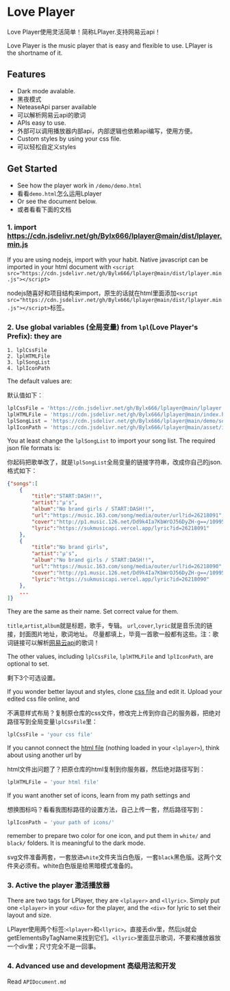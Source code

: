 # Love Player
Love Player使用灵活简单！简称LPlayer.支持网易云api！

Love Player is the music player that is easy and flexible to use. LPlayer is the shortname of it.

## Features
- Dark mode avalable.
- 黑夜模式
- NeteaseApi parser available
- 可以解析网易云api的歌词
- APIs easy to use.
- 外部可以调用播放器内部api，内部逻辑也依赖api编写，使用方便。
- Custom styles by using your css file.
- 可以轻松自定义styles

## Get Started
- See how the player work in `/demo/demo.html`
- 看看`demo.html`怎么运用Lplayer
- Or see the document below.
- 或者看看下面的文档

### 1. import <https://cdn.jsdelivr.net/gh/Bylx666/lplayer@main/dist/lplayer.min.js>

If you are using nodejs, import with your habit. Native javascript can be imported in your html document with `<script src="https://cdn.jsdelivr.net/gh/Bylx666/lplayer@main/dist/lplayer.min.js"></script>`

nodejs随喜好和项目结构来import，原生的话就在html里面添加`<script src="https://cdn.jsdelivr.net/gh/Bylx666/lplayer@main/dist/lplayer.min.js"></script>`标签。

### 2. Use global variables (全局变量) from `lpl`(Love Player's Prefix): they are

    1. lplCssFile 
    2. lplHTMLFile 
    3. lplSongList 
    4. lplIconPath

The default values are:

默认值如下：

``` javascript
lplCssFile = 'https://cdn.jsdelivr.net/gh/Bylx666/lplayer@main/lplayer.css';
lplHTMLFile = 'https://cdn.jsdelivr.net/gh/Bylx666/lplayer@main/index.html';
lplSongList = 'https://cdn.jsdelivr.net/gh/Bylx666/lplayer@main/demo/songs.json';
lplIconPath = 'https://cdn.jsdelivr.net/gh/Bylx666/lplayer@main/asset/icons/';
```
You at least change the `lplSongList` to import your song list. The required json file formats is:

你起码把歌单改了，就是`lplSongList`全局变量的链接字符串，改成你自己的json.格式如下：

``` json
{"songs":[
    {
        "title":"START:DASH!!",
        "artist":"μ's",
        "album":"No brand girls / START:DASH!!",
        "url":"https://music.163.com/song/media/outer/url?id=26218091",
        "cover":"http://p1.music.126.net/Dd9k4Ia7KbWrOJ56DyZH-g==/109951163230305154.jpg?param=130y130",
        "lyric":"https://sukmusicapi.vercel.app/lyric?id=26218091"
    },
    {
        "title":"No brand girls",
        "artist":"μ's",
        "album":"No brand girls / START:DASH!!",
        "url":"https://music.163.com/song/media/outer/url?id=26218090",
        "cover":"http://p1.music.126.net/Dd9k4Ia7KbWrOJ56DyZH-g==/109951163230305154.jpg?param=130y130",
        "lyric":"https://sukmusicapi.vercel.app/lyric?id=26218090"
    },
    ...
]}
```

They are the same as their name. Set correct value for them.

`title`,`artist`,`album`就是标题，歌手，专辑。
`url`,`cover`,`lyric`就是音乐流的链接，封面图片地址，歌词地址。
尽量都填上，毕竟一首歌一般都有这些。注：歌词链接可以解析[网易云api](https://github.com/Binaryify/NeteaseCloudMusicApi)的歌词！

The other values, including `lplCssFile`, `lplHTMLFile` and `lplIconPath`, are optional to set. 

剩下3个可选设置。

If you wonder better layout and styles, clone [css file](https://cdn.jsdelivr.net/gh/Bylx666/lplayer@main/lplayer.css) and edit it. Upload your edited css file online, and 

不满意样式布局？复制原仓库的css文件，修改完上传到你自己的服务器，把绝对路径写到全局变量`lplCssFile`里：

```javascript
lplCssFile = 'your css file'
```

If you cannot connect the [html file](https://raw.githubusercontent.com/Bylx666/lplayer/main/index.html) (nothing loaded in your `<lplayer>`), think about using another url by 

html文件出问题了？把原仓库的html复制到你服务器，然后绝对路径写到：

```javascript
lplHTMLFile = 'your html file'
```

If you want another set of icons, learn from my path settings and 

想换图标吗？看看我图标路径的设置方法，自己上传一套，然后路径写到：

```javascript
lplIconPath = 'your path of icons/'
```

remember to prepare two color for one icon, and put them in `white/` and `black/` folders. It is meaningful to the dark mode.

svg文件准备两套，一套放进`white`文件夹当白色版，一套`black`黑色版。这两个文件夹必须有。white白色版是给黑暗模式准备的。

### 3. Active the player 激活播放器

There are two tags for LPlayer, they are `<lplayer>` and `<llyric>`. Simply put one `<lplayer>` in your `<div>` for the player, and the `<div>` for lyric to set their layout and size.

LPlayer使用两个标签:`<lplayer>`和`<llyric>`。直接丢div里，然后js就会getElementsByTagName来找到它们。`<llyric>`里面显示歌词，不要和播放器放一个div里；尺寸完全不是一回事。

### 4. Advanced use and development 高级用法和开发
Read `APIDocument.md`